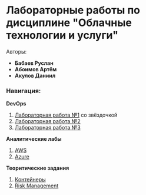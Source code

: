 # Лабораторные работы по дисциплине "Облачные технологии и услуги"
Авторы: 
+ **Бабаев Руслан**
+ **Абоимов Артём**
+ **Акулов Даниил**

### Навигация: 

**DevOps**
1. [Лабораторная работа №1](https://github.com/Jesusya-26/devops/tree/main/lab-1) со звёздочкой
2. [Лабораторная работа №2](https://github.com/Jesusya-26/devops/tree/main/lab-2)
3. [Лабораторная работа №3](https://github.com/pheroom/clouds-itmo-2023/blob/main/DevOps-Lab-3/README.md)

**Аналитические лабы**
1. [AWS](https://github.com/artem-aboimov/clouds/blob/main/analytic_lab_1.md)
2. [Azure](https://github.com/Jesusya-26/clouds-devops/blob/main/analytic_lab_2/README.md)

**Теоритические задания**
1. [Контейнеры](https://github.com/Jesusya-26/clouds-devops/tree/main/theory#задание-1)
2. [Risk Management](https://github.com/Jesusya-26/clouds-devops/tree/main/theory#задание-2)
